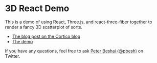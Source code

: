# 3D React Demo

This is a demo of using React, Three.js, and react-three-fiber together to render a fancy 3D scatterplot of sorts.

* [The blog post on the Cortico blog](https://medium.com/cortico/3d-data-visualization-with-react-and-three-js-7272fb6de432)
* [The demo](https://y5nrg.csb.app/)

If you have any questions, feel free to ask [Peter Beshai (@pbesh)](https://twitter.com/pbesh) on Twitter.
